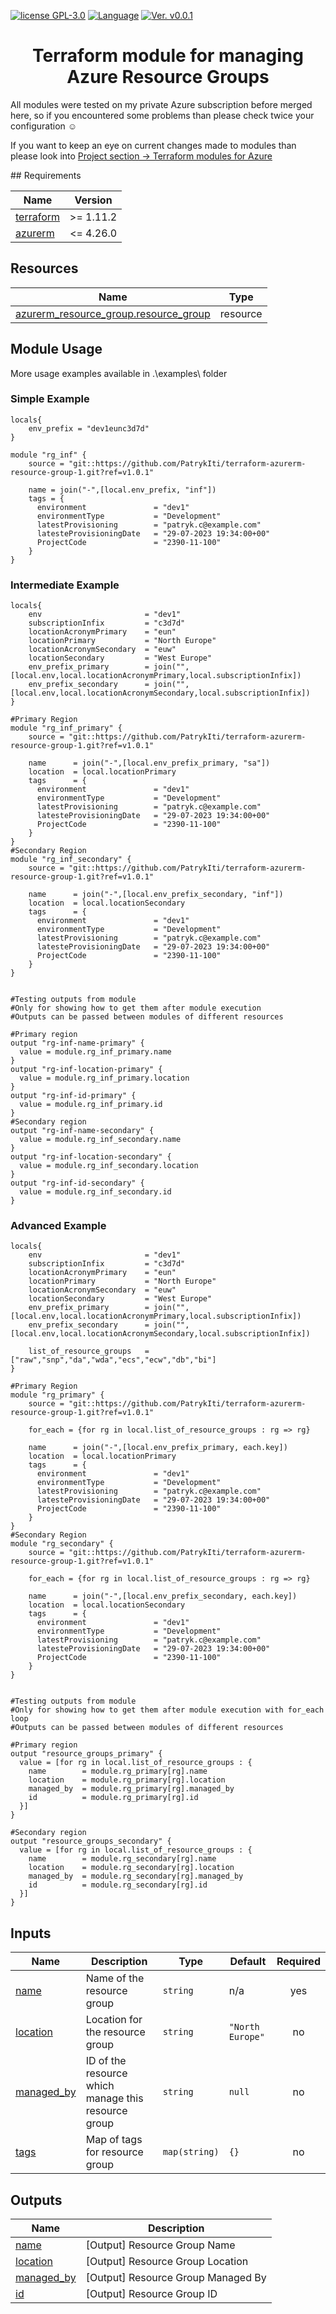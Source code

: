 <!-- [START BADGES] -->
<!-- Please keep comment here to allow auto update -->
[![license GPL-3.0](https://img.shields.io/github/license/PatrykIti/terraform-azure-resource-group?style=flat-square)](https://github.com/PatrykIti/terraform-azure-resource-group/blob/main/LICENSE)
[![Language](https://img.shields.io/badge/language-HCL-purple.svg?style=flat-square)](https://www.hashicorp.org)
[![Ver. v0.0.1](https://img.shields.io/badge/Ver.-v0.0.1-brightgreen.svg?style=flat-square)](https://github.com/PatrykIti/testing-gitactions/releases/tag/v0.0.1)
<!-- [END BADGES] -->
<h1 align="center">Terraform module for managing Azure Resource Groups</h1>

<p>All modules were tested on my private Azure subscription before merged here, so if you encountered some problems than please check twice your configuration ☺️ </p>

<p>If you want to keep an eye on current changes made to modules than please look into <a href="https://github.com/users/PatrykIti/projects/1">Project section -> Terraform modules for Azure</a></p>
<!-- BEGIN_TF_DOCS -->
## Requirements

| Name | Version |
|------|---------|
| <a name="requirement_terraform"></a> [terraform](#requirement\_terraform) | >= 1.11.2 |
| <a name="requirement_azurerm"></a> [azurerm](#requirement\_azurerm) | <= 4.26.0 |

## Resources

| Name | Type |
|------|------|
| [azurerm_resource_group.resource_group](https://registry.terraform.io/providers/hashicorp/azurerm/latest/docs/resources/resource_group) | resource |

## Module Usage
More usage examples available in .\examples\ folder
### Simple Example
```hcl
locals{
    env_prefix = "dev1eunc3d7d"
}

module "rg_inf" {
    source = "git::https://github.com/PatrykIti/terraform-azurerm-resource-group-1.git?ref=v1.0.1"

    name = join("-",[local.env_prefix, "inf"])
    tags = {
      environment               = "dev1"
      environmentType           = "Development"
      latestProvisioning        = "patryk.c@example.com"
      latesteProvisioningDate   = "29-07-2023 19:34:00+00"
      ProjectCode               = "2390-11-100"
    }
}
```
### Intermediate Example
```hcl
locals{
    env                       = "dev1"
    subscriptionInfix         = "c3d7d"
    locationAcronymPrimary    = "eun"
    locationPrimary           = "North Europe"
    locationAcronymSecondary  = "euw"
    locationSecondary         = "West Europe"
    env_prefix_primary        = join("",[local.env,local.locationAcronymPrimary,local.subscriptionInfix])
    env_prefix_secondary      = join("",[local.env,local.locationAcronymSecondary,local.subscriptionInfix])
}

#Primary Region
module "rg_inf_primary" {
    source = "git::https://github.com/PatrykIti/terraform-azurerm-resource-group-1.git?ref=v1.0.1"

    name      = join("-",[local.env_prefix_primary, "sa"])
    location  = local.locationPrimary
    tags      = {
      environment               = "dev1"
      environmentType           = "Development"
      latestProvisioning        = "patryk.c@example.com"
      latesteProvisioningDate   = "29-07-2023 19:34:00+00"
      ProjectCode               = "2390-11-100"
    }
}
#Secondary Region
module "rg_inf_secondary" {
    source = "git::https://github.com/PatrykIti/terraform-azurerm-resource-group-1.git?ref=v1.0.1"

    name      = join("-",[local.env_prefix_secondary, "inf"])
    location  = local.locationSecondary
    tags      = {
      environment               = "dev1"
      environmentType           = "Development"
      latestProvisioning        = "patryk.c@example.com"
      latesteProvisioningDate   = "29-07-2023 19:34:00+00"
      ProjectCode               = "2390-11-100"
    }
}


#Testing outputs from module
#Only for showing how to get them after module execution
#Outputs can be passed between modules of different resources

#Primary region
output "rg-inf-name-primary" {
  value = module.rg_inf_primary.name
}
output "rg-inf-location-primary" {
  value = module.rg_inf_primary.location
}
output "rg-inf-id-primary" {
  value = module.rg_inf_primary.id
}
#Secondary region
output "rg-inf-name-secondary" {
  value = module.rg_inf_secondary.name
}
output "rg-inf-location-secondary" {
  value = module.rg_inf_secondary.location
}
output "rg-inf-id-secondary" {
  value = module.rg_inf_secondary.id
}
```
### Advanced Example
```hcl
locals{
    env                       = "dev1"
    subscriptionInfix         = "c3d7d"
    locationAcronymPrimary    = "eun"
    locationPrimary           = "North Europe"
    locationAcronymSecondary  = "euw"
    locationSecondary         = "West Europe"
    env_prefix_primary        = join("",[local.env,local.locationAcronymPrimary,local.subscriptionInfix])
    env_prefix_secondary      = join("",[local.env,local.locationAcronymSecondary,local.subscriptionInfix])

    list_of_resource_groups   = ["raw","snp","da","wda","ecs","ecw","db","bi"]
}

#Primary Region
module "rg_primary" {
    source = "git::https://github.com/PatrykIti/terraform-azurerm-resource-group-1.git?ref=v1.0.1"

    for_each = {for rg in local.list_of_resource_groups : rg => rg}

    name      = join("-",[local.env_prefix_primary, each.key])
    location  = local.locationPrimary
    tags      = {
      environment               = "dev1"
      environmentType           = "Development"
      latestProvisioning        = "patryk.c@example.com"
      latesteProvisioningDate   = "29-07-2023 19:34:00+00"
      ProjectCode               = "2390-11-100"
    }
}
#Secondary Region
module "rg_secondary" {
    source = "git::https://github.com/PatrykIti/terraform-azurerm-resource-group-1.git?ref=v1.0.1"
    
    for_each = {for rg in local.list_of_resource_groups : rg => rg}

    name      = join("-",[local.env_prefix_secondary, each.key])
    location  = local.locationSecondary
    tags      = {
      environment               = "dev1"
      environmentType           = "Development"
      latestProvisioning        = "patryk.c@example.com"
      latesteProvisioningDate   = "29-07-2023 19:34:00+00"
      ProjectCode               = "2390-11-100"
    }
}


#Testing outputs from module
#Only for showing how to get them after module execution with for_each loop
#Outputs can be passed between modules of different resources

#Primary region
output "resource_groups_primary" {
  value = [for rg in local.list_of_resource_groups : {
    name        = module.rg_primary[rg].name
    location    = module.rg_primary[rg].location
    managed_by  = module.rg_primary[rg].managed_by
    id          = module.rg_primary[rg].id
  }]
}

#Secondary region
output "resource_groups_secondary" {
  value = [for rg in local.list_of_resource_groups : {
    name        = module.rg_secondary[rg].name
    location    = module.rg_secondary[rg].location
    managed_by  = module.rg_secondary[rg].managed_by
    id          = module.rg_secondary[rg].id
  }]
}
```

## Inputs

| Name | Description | Type | Default | Required |
|------|-------------|------|---------|:--------:|
| <a name="input_name"></a> [name](#input\_name) | Name of the resource group | `string` | n/a | yes |
| <a name="input_location"></a> [location](#input\_location) | Location for the resource group | `string` | `"North Europe"` | no |
| <a name="input_managed_by"></a> [managed\_by](#input\_managed\_by) | ID of the resource which manage this resource group | `string` | `null` | no |
| <a name="input_tags"></a> [tags](#input\_tags) | Map of tags for resource group | `map(string)` | `{}` | no |

## Outputs

| Name | Description |
|------|-------------|
| <a name="output_name"></a> [name](#output\_name) | [Output] Resource Group Name |
| <a name="output_location"></a> [location](#output\_location) | [Output] Resource Group Location |
| <a name="output_managed_by"></a> [managed\_by](#output\_managed\_by) | [Output] Resource Group Managed By |
| <a name="output_id"></a> [id](#output\_id) | [Output] Resource Group ID |
<!-- END_TF_DOCS -->